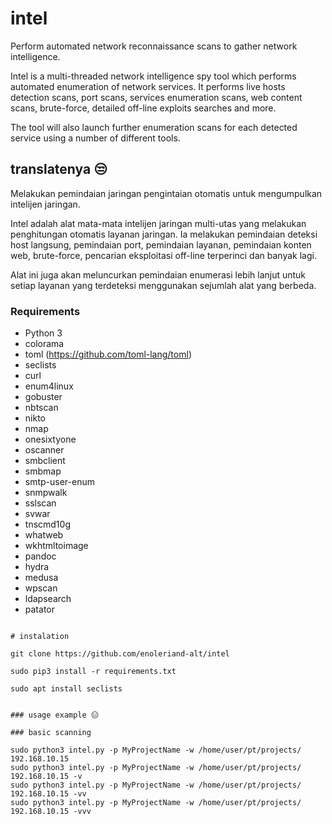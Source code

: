 # intel

Perform automated network reconnaissance scans to gather network intelligence.

Intel is a multi-threaded network intelligence spy tool which performs automated enumeration of network services. It performs live hosts detection scans, port scans, services enumeration scans, web content scans, brute-force, detailed off-line exploits searches and more.

The tool will also launch further enumeration scans for each detected service using a number of different tools.

## translatenya 😒

Melakukan pemindaian jaringan pengintaian otomatis untuk mengumpulkan intelijen jaringan.

Intel adalah alat mata-mata intelijen jaringan multi-utas yang melakukan penghitungan otomatis layanan jaringan. Ia melakukan pemindaian deteksi host langsung, pemindaian port, pemindaian layanan, pemindaian konten web, brute-force, pencarian eksploitasi off-line terperinci dan banyak lagi.

Alat ini juga akan meluncurkan pemindaian enumerasi lebih lanjut untuk setiap layanan yang terdeteksi menggunakan sejumlah alat yang berbeda.

### Requirements

* Python 3
* colorama
* toml (https://github.com/toml-lang/toml)
* seclists
* curl
* enum4linux
* gobuster
* nbtscan
* nikto
* nmap
* onesixtyone
* oscanner
* smbclient
* smbmap
* smtp-user-enum
* snmpwalk
* sslscan
* svwar
* tnscmd10g
* whatweb
* wkhtmltoimage
* pandoc
* hydra
* medusa
* wpscan
* ldapsearch
* patator

```

# instalation

git clone https://github.com/enoleriand-alt/intel

sudo pip3 install -r requirements.txt

sudo apt install seclists


### usage example 😑 

### basic scanning

sudo python3 intel.py -p MyProjectName -w /home/user/pt/projects/ 192.168.10.15
sudo python3 intel.py -p MyProjectName -w /home/user/pt/projects/ 192.168.10.15 -v
sudo python3 intel.py -p MyProjectName -w /home/user/pt/projects/ 192.168.10.15 -vv
sudo python3 intel.py -p MyProjectName -w /home/user/pt/projects/ 192.168.10.15 -vvv

